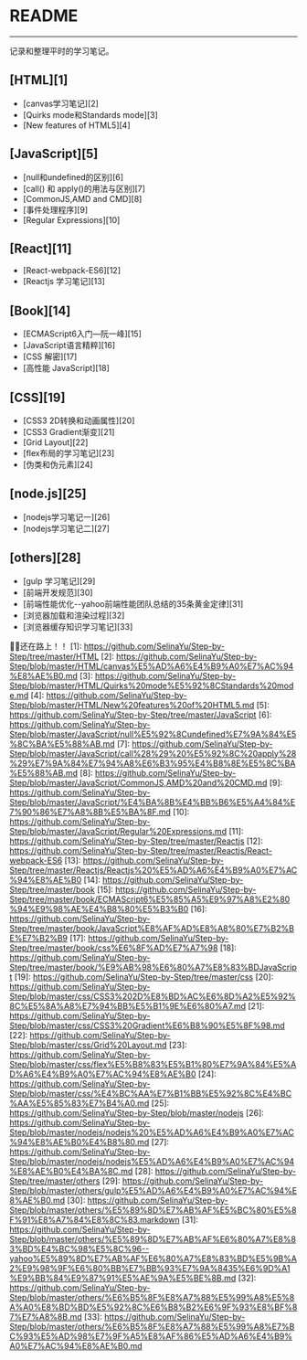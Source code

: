﻿# README
---

记录和整理平时的学习笔记。

## [HTML][1]
- [canvas学习笔记][2]
- [Quirks mode和Standards mode][3]
- [New features of HTML5][4]
## [JavaScript][5]
- [null和undefined的区别][6]
- [call() 和 apply()的用法与区别][7]
- [CommonJS,AMD and CMD][8]
- [事件处理程序][9]
- [Regular Expressions][10]
## [React][11]
- [React-webpack-ES6][12]
- [Reactjs 学习笔记][13]
## [Book][14]
- [ECMAScript6入门—阮一峰][15]
- [JavaScript语言精粹][16]
- [CSS 解密][17]
- [高性能 JavaScript][18]
## [CSS][19]
- [CSS3 2D转换和动画属性][20]
- [CSS3 Gradient渐变][21]
- [Grid Layout][22]
- [flex布局的学习笔记][23]
- [伪类和伪元素][24]
## [node.js][25]
- [nodejs学习笔记一][26]
- [nodejs学习笔记二][27]
## [others][28]
- [gulp 学习笔记][29]
- [前端开发规范][30]
- [前端性能优化--yahoo前端性能团队总结的35条黄金定律][31]
- [浏览器加载和渲染过程][32]
- [浏览器缓存知识学习笔记][33]

:runner::runner:还在路上！！
  [1]: https://github.com/SelinaYu/Step-by-Step/tree/master/HTML
  [2]: https://github.com/SelinaYu/Step-by-Step/blob/master/HTML/canvas%E5%AD%A6%E4%B9%A0%E7%AC%94%E8%AE%B0.md
  [3]: https://github.com/SelinaYu/Step-by-Step/blob/master/HTML/Quirks%20mode%E5%92%8CStandards%20mode.md
  [4]: https://github.com/SelinaYu/Step-by-Step/blob/master/HTML/New%20features%20of%20HTML5.md
  [5]: https://github.com/SelinaYu/Step-by-Step/tree/master/JavaScript
  [6]: https://github.com/SelinaYu/Step-by-Step/blob/master/JavaScript/null%E5%92%8Cundefined%E7%9A%84%E5%8C%BA%E5%88%AB.md
  [7]: https://github.com/SelinaYu/Step-by-Step/blob/master/JavaScript/call%28%29%20%E5%92%8C%20apply%28%29%E7%9A%84%E7%94%A8%E6%B3%95%E4%B8%8E%E5%8C%BA%E5%88%AB.md
  [8]: https://github.com/SelinaYu/Step-by-Step/blob/master/JavaScript/CommonJS,AMD%20and%20CMD.md
  [9]: https://github.com/SelinaYu/Step-by-Step/blob/master/JavaScript/%E4%BA%8B%E4%BB%B6%E5%A4%84%E7%90%86%E7%A8%8B%E5%BA%8F.md
  [10]: https://github.com/SelinaYu/Step-by-Step/blob/master/JavaScript/Regular%20Expressions.md
  [11]: https://github.com/SelinaYu/Step-by-Step/tree/master/Reactjs
  [12]: https://github.com/SelinaYu/Step-by-Step/tree/master/Reactjs/React-webpack-ES6
  [13]: https://github.com/SelinaYu/Step-by-Step/tree/master/Reactjs/Reactjs%20%E5%AD%A6%E4%B9%A0%E7%AC%94%E8%AE%B0
  [14]: https://github.com/SelinaYu/Step-by-Step/tree/master/book
  [15]: https://github.com/SelinaYu/Step-by-Step/tree/master/book/ECMAScript6%E5%85%A5%E9%97%A8%E2%80%94%E9%98%AE%E4%B8%80%E5%B3%B0
  [16]: https://github.com/SelinaYu/Step-by-Step/tree/master/book/JavaScript%E8%AF%AD%E8%A8%80%E7%B2%BE%E7%B2%B9
  [17]: https://github.com/SelinaYu/Step-by-Step/tree/master/book/css%E6%8F%AD%E7%A7%98
  [18]: https://github.com/SelinaYu/Step-by-Step/tree/master/book/%E9%AB%98%E6%80%A7%E8%83%BDJavaScript
  [19]: https://github.com/SelinaYu/Step-by-Step/tree/master/css
  [20]: https://github.com/SelinaYu/Step-by-Step/blob/master/css/CSS3%202D%E8%BD%AC%E6%8D%A2%E5%92%8C%E5%8A%A8%E7%94%BB%E5%B1%9E%E6%80%A7.md
  [21]: https://github.com/SelinaYu/Step-by-Step/blob/master/css/CSS3%20Gradient%E6%B8%90%E5%8F%98.md
  [22]: https://github.com/SelinaYu/Step-by-Step/blob/master/css/Grid%20Layout.md
  [23]: https://github.com/SelinaYu/Step-by-Step/blob/master/css/flex%E5%B8%83%E5%B1%80%E7%9A%84%E5%AD%A6%E4%B9%A0%E7%AC%94%E8%AE%B0
  [24]: https://github.com/SelinaYu/Step-by-Step/blob/master/css/%E4%BC%AA%E7%B1%BB%E5%92%8C%E4%BC%AA%E5%85%83%E7%B4%A0.md
  [25]: https://github.com/SelinaYu/Step-by-Step/blob/master/nodejs
  [26]: https://github.com/SelinaYu/Step-by-Step/blob/master/nodejs/nodejs%20%E5%AD%A6%E4%B9%A0%E7%AC%94%E8%AE%B0%E4%B8%80.md
  [27]: https://github.com/SelinaYu/Step-by-Step/blob/master/nodejs/nodejs%E5%AD%A6%E4%B9%A0%E7%AC%94%E8%AE%B0%E4%BA%8C.md
  [28]: https://github.com/SelinaYu/Step-by-Step/tree/master/others
  [29]: https://github.com/SelinaYu/Step-by-Step/blob/master/others/gulp%E5%AD%A6%E4%B9%A0%E7%AC%94%E8%AE%B0.md
  [30]: https://github.com/SelinaYu/Step-by-Step/blob/master/others/%E5%89%8D%E7%AB%AF%E5%BC%80%E5%8F%91%E8%A7%84%E8%8C%83.markdown
  [31]: https://github.com/SelinaYu/Step-by-Step/blob/master/others/%E5%89%8D%E7%AB%AF%E6%80%A7%E8%83%BD%E4%BC%98%E5%8C%96--yahoo%E5%89%8D%E7%AB%AF%E6%80%A7%E8%83%BD%E5%9B%A2%E9%98%9F%E6%80%BB%E7%BB%93%E7%9A%8435%E6%9D%A1%E9%BB%84%E9%87%91%E5%AE%9A%E5%BE%8B.md
  [32]: https://github.com/SelinaYu/Step-by-Step/blob/master/others/%E6%B5%8F%E8%A7%88%E5%99%A8%E5%8A%A0%E8%BD%BD%E5%92%8C%E6%B8%B2%E6%9F%93%E8%BF%87%E7%A8%8B.md
  [33]: https://github.com/SelinaYu/Step-by-Step/blob/master/others/%E6%B5%8F%E8%A7%88%E5%99%A8%E7%BC%93%E5%AD%98%E7%9F%A5%E8%AF%86%E5%AD%A6%E4%B9%A0%E7%AC%94%E8%AE%B0.md